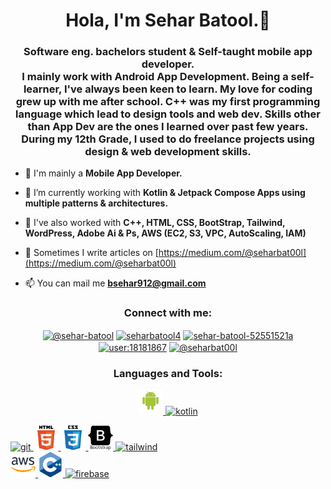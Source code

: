 <h1 align="center">Hola, I'm Sehar Batool.🌻</h1>
<h3 align="center">Software eng. bachelors student & Self-taught mobile app developer.<br> I mainly work with Android App Development. Being a self-learner, I've always been keen to learn. My love for coding grew up with me after school. C++ was my first programming language which lead to design tools and web dev. Skills other than App Dev are the ones I learned over past few years. During my 12th Grade, I used to do freelance projects using design & web development skills.</h3>

- 🔭 I'm mainly a **Mobile App Developer.**

- 🌱 I’m currently working with **Kotlin & Jetpack Compose Apps using multiple patterns & architectures.**

- 💬 I've also worked with **C++, HTML, CSS, BootStrap, Tailwind, WordPress, Adobe Ai & Ps, AWS (EC2, S3, VPC, AutoScaling, IAM)**

- 📝 Sometimes I write articles on [https://medium.com/@seharbat00l](https://medium.com/@seharbat00l)

- 📫 You can mail me **bsehar912@gmail.com**


<h3 align="center">Connect with me:</h3>
<p align="center">
<a href="https://codepen.io/@sehar-batool" target="blank"><img align="center" src="https://raw.githubusercontent.com/rahuldkjain/github-profile-readme-generator/master/src/images/icons/Social/codepen.svg" alt="@sehar-batool" height="30" width="40" /></a>
<a href="https://twitter.com/seharbatool4" target="blank"><img align="center" src="https://raw.githubusercontent.com/rahuldkjain/github-profile-readme-generator/master/src/images/icons/Social/twitter.svg" alt="seharbatool4" height="30" width="40" /></a>
<a href="https://linkedin.com/in/sehar-batool-52551521a" target="blank"><img align="center" src="https://raw.githubusercontent.com/rahuldkjain/github-profile-readme-generator/master/src/images/icons/Social/linked-in-alt.svg" alt="sehar-batool-52551521a" height="30" width="40" /></a>
<a href="https://stackoverflow.com/users/user:18181867" target="blank"><img align="center" src="https://raw.githubusercontent.com/rahuldkjain/github-profile-readme-generator/master/src/images/icons/Social/stack-overflow.svg" alt="user:18181867" height="30" width="40" /></a>
<a href="https://medium.com/@seharbat00l" target="blank"><img align="center" src="https://raw.githubusercontent.com/rahuldkjain/github-profile-readme-generator/master/src/images/icons/Social/medium.svg" alt="@seharbat00l" height="30" width="40" /></a>
</p>


<h3 align="center">Languages and Tools:</h3>
<p align= "center">
 <a href="https://developer.android.com" target="_blank" rel="noreferrer"> <img src="https://raw.githubusercontent.com/devicons/devicon/master/icons/android/android-original-wordmark.svg" alt="android" width="40" height="40"/> </a> <a href="https://kotlinlang.org" target="_blank" rel="noreferrer"> <img src="https://www.vectorlogo.zone/logos/kotlinlang/kotlinlang-icon.svg" alt="kotlin" width="40" height="40"/> </a>
  <br>



  <a href="https://git-scm.com/" target="_blank" rel="noreferrer"> <img src="https://www.vectorlogo.zone/logos/git-scm/git-scm-icon.svg" alt="git" width="40" height="40"/> </a> 
<a href="https://www.w3.org/html/" target="_blank" rel="noreferrer"> <img src="https://raw.githubusercontent.com/devicons/devicon/master/icons/html5/html5-original-wordmark.svg" alt="html5" width="40" height="40"/> </a>  <a href="https://www.w3schools.com/css/" target="_blank" rel="noreferrer"> <img src="https://raw.githubusercontent.com/devicons/devicon/master/icons/css3/css3-original-wordmark.svg" alt="css3" width="40" height="40"/> </a> <a href="https://getbootstrap.com" target="_blank" rel="noreferrer"> <img src="https://raw.githubusercontent.com/devicons/devicon/master/icons/bootstrap/bootstrap-plain-wordmark.svg" alt="bootstrap" width="40" height="40"/> </a> <a href="https://tailwindcss.com/" target="_blank" rel="noreferrer"> <img src="https://www.vectorlogo.zone/logos/tailwindcss/tailwindcss-icon.svg" alt="tailwind" width="40" height="40"/> </a>
  <br>
  <a href="https://aws.amazon.com" target="_blank" rel="noreferrer"> <img src="https://raw.githubusercontent.com/devicons/devicon/master/icons/amazonwebservices/amazonwebservices-original-wordmark.svg" alt="aws" width="40" height="40"/> </a>  <a href="https://www.w3schools.com/cpp/" target="_blank" rel="noreferrer"> <img src="https://raw.githubusercontent.com/devicons/devicon/master/icons/cplusplus/cplusplus-original.svg" alt="cplusplus" width="40" height="40"/> </a> 
  <a href="https://firebase.google.com/" target="_blank" rel="noreferrer"> <img src="https://www.vectorlogo.zone/logos/firebase/firebase-icon.svg" alt="firebase" width="40" height="40"/> </a> 

</p>